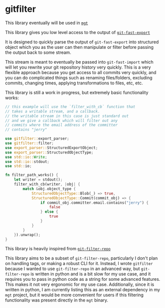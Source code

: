 # gitfilter

This library eventually will be used in [`mgt`](https://github.com/nikita-skobov/monorepo-git-tools)

This library gives you low level access to the output of [`git-fast-export`](https://www.git-scm.com/docs/git-fast-export)

It is designed to quickly parse the output of `git-fast-export` into structured object which you as the user can then manipulate or filter before passing the output back to some stream.

This stream is meant to eventually be passed into `git-fast-import` which will let you rewrite your git repository history very quickly. This is a very flexible approach because you get access to all commits very quickly, and you can do complicated things such as renaming files/folders, excluding commits, changing times, applying transformations to files, etc, etc.

This library is still a work in progress, but extremely basic functionality works:

```rs
// this example will use the `filter_with_cb` function that
// takes a writable stream, and a callback.
// the writable stream in this case is just standard out
// and we give a callback which will filter out any
// commits where the email address of the committer
// contains "jerry"

use gitfilter::export_parser;
use gitfilter::filter;
use export_parser::StructuredExportObject;
use export_parser::StructuredObjectType;
use std::io::Write;
use std::io::stdout;
use std::io;

fn filter_path_works() {
    let writer = stdout();
    filter_with_cb(writer, |obj| {
        match &obj.object_type {
            StructuredObjectType::Blob(_) => true,
            StructuredObjectType::Commit(commit_obj) => {
                if commit_obj.committer.email.contains("jerry") {
                    false
                } else {
                    true
                }
            }
        }
    }).unwrap();
}
```

This library is heavily inspired from [`git-filter-repo`](https://github.com/newren/git-filter-repo)

This library aims to be a subset of `git-filter-repo`, particularly I don't plan on handling tags, or making a robust CLI for it. Instead, I wrote `gitfilter` because I wanted to use `git-filter-repo` in an advanced way, but `git-filter-repo` is written in python and is a bit slow for my use case, and it requires you to pass in python code as a string for some advanced features. This makes it not very ergonomic for my use case. Additionally, since it is written in python, I am currently listing this as an external dependency in my `mgt` project, but it would be more convenient for users if this filtering functionality was present directly in the `mgt` binary.

